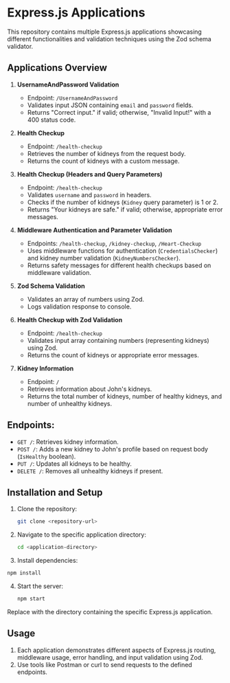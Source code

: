 # Express.js Applications

This repository contains multiple Express.js applications showcasing different functionalities and validation techniques using the Zod schema validator.

## Applications Overview

1. **UsernameAndPassword Validation**
   - Endpoint: `/UsernameAndPassword`
   - Validates input JSON containing `email` and `password` fields.
   - Returns "Correct input." if valid; otherwise, "Invalid Input!" with a 400 status code.

2. **Health Checkup**
   - Endpoint: `/health-checkup`
   - Retrieves the number of kidneys from the request body.
   - Returns the count of kidneys with a custom message.

3. **Health Checkup (Headers and Query Parameters)**
   - Endpoint: `/health-checkup`
   - Validates `username` and `password` in headers.
   - Checks if the number of kidneys (`Kidney` query parameter) is 1 or 2.
   - Returns "Your kidneys are safe." if valid; otherwise, appropriate error messages.

4. **Middleware Authentication and Parameter Validation**
   - Endpoints: `/health-checkup`, `/kidney-checkup`, `/Heart-Checkup`
   - Uses middleware functions for authentication (`CredentialsChecker`) and kidney number validation (`KidneyNumbersChecker`).
   - Returns safety messages for different health checkups based on middleware validation.

5. **Zod Schema Validation**
   - Validates an array of numbers using Zod.
   - Logs validation response to console.

6. **Health Checkup with Zod Validation**
   - Endpoint: `/health-checkup`
   - Validates input array containing numbers (representing kidneys) using Zod.
   - Returns the count of kidneys or appropriate error messages.

7. **Kidney Information**
   - Endpoint: `/`
   - Retrieves information about John's kidneys.
   - Returns the total number of kidneys, number of healthy kidneys, and number of unhealthy kidneys.

## Endpoints:
- `GET /`: Retrieves kidney information.
- `POST /`: Adds a new kidney to John's profile based on request body (`IsHealthy` boolean).
- `PUT /`: Updates all kidneys to be healthy.
- `DELETE /`: Removes all unhealthy kidneys if present.

## Installation and Setup

1. Clone the repository:

   ```bash
   git clone <repository-url>
   ```
2. Navigate to the specific application directory:

   ```bash
   cd <application-directory>
   ```

3. Install dependencies:

  ```bash
  npm install
  ```

4. Start the server:

   ```bash
   npm start
   ```

Replace <application-directory> with the directory containing the specific Express.js application.

## Usage
1. Each application demonstrates different aspects of Express.js routing, middleware usage, error handling, and input validation using Zod.
2. Use tools like Postman or curl to send requests to the defined endpoints.

